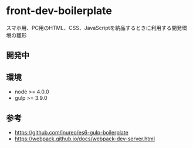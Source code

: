 # front-dev-boilerplate

スマホ用、PC用のHTML、CSS、JavaScriptを納品するときに利用する開発環境の雛形

## 開発中

## 環境

- node >= 4.0.0
- gulp >= 3.9.0

## 参考
- https://github.com/inureo/es6-gulp-boilerplate
- https://webpack.github.io/docs/webpack-dev-server.html

